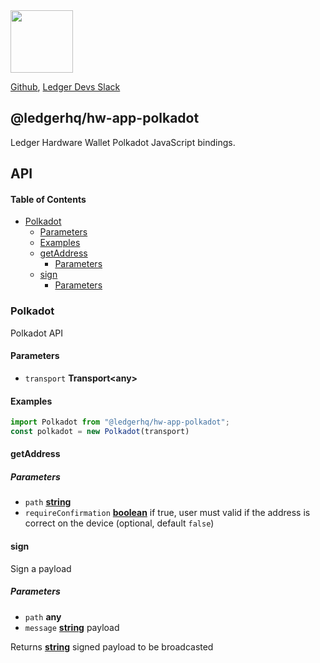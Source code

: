 <img src="https://user-images.githubusercontent.com/211411/34776833-6f1ef4da-f618-11e7-8b13-f0697901d6a8.png" height="100" />

[Github](https://github.com/LedgerHQ/ledgerjs/),
[Ledger Devs Slack](https://ledger-dev.slack.com/)

## @ledgerhq/hw-app-polkadot

Ledger Hardware Wallet Polkadot JavaScript bindings.

## API

<!-- Generated by documentation.js. Update this documentation by updating the source code. -->

#### Table of Contents

-   [Polkadot](#polkadot)
    -   [Parameters](#parameters)
    -   [Examples](#examples)
    -   [getAddress](#getaddress)
        -   [Parameters](#parameters-1)
    -   [sign](#sign)
        -   [Parameters](#parameters-2)

### Polkadot

Polkadot API

#### Parameters

-   `transport` **Transport&lt;any>** 

#### Examples

```javascript
import Polkadot from "@ledgerhq/hw-app-polkadot";
const polkadot = new Polkadot(transport)
```

#### getAddress

##### Parameters

-   `path` **[string](https://developer.mozilla.org/docs/Web/JavaScript/Reference/Global_Objects/String)** 
-   `requireConfirmation` **[boolean](https://developer.mozilla.org/docs/Web/JavaScript/Reference/Global_Objects/Boolean)** if true, user must valid if the address is correct on the device (optional, default `false`)

#### sign

Sign a payload

##### Parameters

-   `path` **any** 
-   `message` **[string](https://developer.mozilla.org/docs/Web/JavaScript/Reference/Global_Objects/String)** payload

Returns **[string](https://developer.mozilla.org/docs/Web/JavaScript/Reference/Global_Objects/String)** signed payload to be broadcasted
